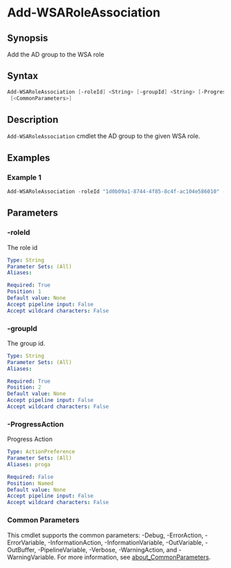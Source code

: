 # Add-WSARoleAssociation

## Synopsis

Add the AD group to the WSA role

## Syntax

```powershell
Add-WSARoleAssociation [-roleId] <String> [-groupId] <String> [-ProgressAction <ActionPreference>]
 [<CommonParameters>]
```

## Description

`Add-WSARoleAssociation` cmdlet the AD group to the given WSA role.

## Examples

### Example 1

```powershell
Add-WSARoleAssociation -roleId "1d0b09a1-8744-4f85-8c4f-ac104e586010" -groupId "1e942dc6-94ba-43ef-97ce-9ba34fee1609"
```

## Parameters

### -roleId

The role id

```yaml
Type: String
Parameter Sets: (All)
Aliases:

Required: True
Position: 1
Default value: None
Accept pipeline input: False
Accept wildcard characters: False
```

### -groupId

The group id.

```yaml
Type: String
Parameter Sets: (All)
Aliases:

Required: True
Position: 2
Default value: None
Accept pipeline input: False
Accept wildcard characters: False
```

### -ProgressAction

Progress Action

```yaml
Type: ActionPreference
Parameter Sets: (All)
Aliases: proga

Required: False
Position: Named
Default value: None
Accept pipeline input: False
Accept wildcard characters: False
```

### Common Parameters

This cmdlet supports the common parameters: -Debug, -ErrorAction, -ErrorVariable, -InformationAction, -InformationVariable, -OutVariable, -OutBuffer, -PipelineVariable, -Verbose, -WarningAction, and -WarningVariable. For more information, see [about_CommonParameters](http://go.microsoft.com/fwlink/?LinkID=113216).
